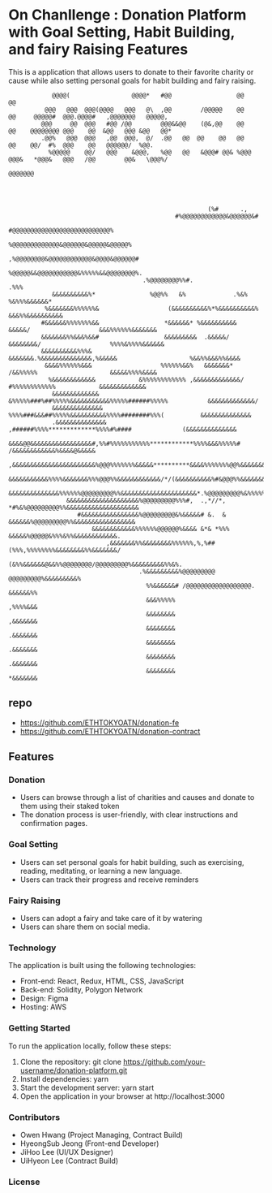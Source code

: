 # On Chanllenge : Donation Platform with Goal Setting, Habit Building, and fairy Raising Features
This is a application that allows users to donate to their favorite charity or cause while also setting personal goals for habit building and fairy raising.                                                                                                                        
                                                                                                                             
                                                                                                                                
                @@@@(                 @@@@*   #@@                  @@    @@                                                      
              @@@   @@@  @@@(@@@@   @@@   @\  ,@@        /@@@@@    @@    @@     @@@@@#  @@@.@@@@#   ,@@@@@@@   @@@@@,             
             @@@     @@  @@@   #@@ /@@        @@@&&@@    (@&,@@    @@    @@    @@@@@@@@ @@@    @@  &@@   @@@ &@@   @@*            
             .@@%   @@@  @@@   ,@@  @@@,  @/  .@@   @@  @@    @@   @@    @@    @@/  #%  @@@    @@   @@@@@@/  %@@.               
               %@@@@@    @@/   @@@    &@@@,   %@@   @@   &@@@# @@& %@@@  @@@&   *@@@&   @@@   /@@        @@&   \@@@%/              
                                                                                                    @@@@@@@                      
                                                                                                                                
                                                                                                                                
                                                                                                                                
                                                                                                                                
                                                           (%#      .,                                                          
                                                  #%@@@@@@@@@@@@&@@@@@@&#                                                       
                                                #@@@@@@@@@@@@@@@@@@@@@@@@@@@%                                                   
                                            %@@@@@@@@@@@@@&@@@@@@&@@@@@&@@@@@%                                                  
                                          ,%@@@@@@@@&@@@@@@@@@@@@&@@@@&@@@@@@#                                                  
                                         %@@@@@&&@@@@@@@@@@@&%%%%%&&@@@@@@@@%.                                                  
                                         .%@@@@@@@@%%#.                   .%%%                                                  
                &&&&&&&&&&%*               %@@%%   &%             .%&%                          %&%%%&&&&&&*                    
              %&&&&&&&%%%%%%&                   (&&&&&&&&&&%*%&&&&&&&&&&%                     &&&%%&&&&&&&&&&                   
             #&&&&&&%%%%%%%&&                  *&&&&&&* %&&&&&&&&&&  &&&&&/                   &&&%%%%%%&&&&&&&                  
             &&&&&&&%%&&&%&&#                  &&&&&&&&&  .&&&&&/  &&&&&&&&/                   %%%%&%%%%&&&&&&                  
             &&&&&&&&&&%%%&                   &&&&&&&.%&&&&&&&&&&&&&&,%&&&&&                    %&&%%&&&%%&&&&                  
              &&&&%%%%%%&&&                   %%%%%%&&%   &&&&&&&*  /&&%%%%%                    &&&&&%%%%&&&&                   
               %&&&&&&&&&&&&            &%%%%%%%%%%%% ,&&&&&&&&&&&&&/ #%%%%%%%%%%%%            &&&&&&&&&&&&&                    
                &&&&&&&&&&&&&          &%%%%%###%##%%%%%&&&&&&&&&&&%%%%%######%%%%%           &&&&&&&&&&&&&/                    
                &&&&&&&&&&&&&&          %%%%###&&&##%%%%%&&&&&&&&&&%%%%########%%%(          &&&&&&&&&&&&&&                     
                .&&&&&&&&&&&&&&             ,######%%%%*************%%%%#%####              (&&&&&&&&&&&&&&                     
                 &&&&@@&&&&&&&&&&&&&&&&&#,%%#%%%%%%%%%%%************%%%%&&&%%%%%# /&&&&&&&&&&&&%&&&&@&&&&&                      
                 ,&&&&&&&&&&&&&&&&&&&&&&&%@@@%%%%%%%&&&&&**********&&&&%%%%%%%@@%&&&&&&&&&&&&&&&&%%&&&&&&&                      
                  &&&&&&&&&&&%%%%&&&&&&&%%%@@@%%&&&&&&&&&&&&/*/(&&&&&&&&&&%#&@@@%%&&&&&&&&&%%%&&&&&&&&&&&                       
                   &&&&&&&&&&&&&&%%%%%%@@@@@@@@@%%&&&&&&&&&&&&&&&&&&&&&*.%@@@@@@@@@%&%%%%%%&&&&&&&&&&&&&#                       
                    &&&&&&&&&&&&&&&&&&&&%@@@@@@@@@%%%#,  .,*//*,   *#%&%@@@@@@@@@%%&&&&&&&&&&&&&&&&&&&&                         
                       #&&&&&&&&&&&&&&&&%@@@@@@@@@&%&&&&&# &.  & &&&&&&%@@@@@@@@@%%&&&&&&&&&&&&&&&&&                            
                           &&&&&&&&&&&&%%%%%%@@@@@@%&&&& &*& *%%% &&&&&%@@@@@&%%%&%%&&&&&&&&&&&&.                               
                               ,&&&&&&&%%&&&&&&&&%%%%%%,%,%##(%%%,%%%%%%%%&&&&&&&&%%&&&&&&&/                                    
                                      (&%%&&&&&&@&&%%@@@@@@@@/@@@@@@@@@%&&&&&&&&&%%&%.                                          
                                        .%&&&&&&&&&%@@@@@@@@@ @@@@@@@@@%&&&&&&&&&%                                              
                                          %%&&&&&&# /@@@@@@@@@@@@@@@@@@. &&&&&&%%                                               
                                          &&&%%%%%                       ,%%%%&&&                                               
                                          &&&&&&&&                       ,&&&&&&&                                               
                                          &&&&&&&&                       .&&&&&&&                                               
                                          &&&&&&&&                       .&&&&&&&                                               
                                          &&&&&&&&                       .&&&&&&&                                               
                                          &&&&&&&&                       *&&&&&&&                                               

## repo
- https://github.com/ETHTOKYOATN/donation-fe
- https://github.com/ETHTOKYOATN/donation-contract

## Features
### Donation
- Users can browse through a list of charities and causes and donate to them using their staked token
- The donation process is user-friendly, with clear instructions and confirmation pages.
### Goal Setting
- Users can set personal goals for habit building, such as exercising, reading, meditating, or learning a new language.
- Users can track their progress and receive reminders
### Fairy Raising
- Users can adopt a fairy and take care of it by watering
- Users can share them on social media.
### Technology
The application is built using the following technologies:

- Front-end: React, Redux, HTML, CSS, JavaScript
- Back-end: Solidity, Polygon Network
- Design: Figma
- Hosting: AWS
### Getting Started
To run the application locally, follow these steps:

1. Clone the repository: git clone https://github.com/your-username/donation-platform.git
2. Install dependencies: yarn
3. Start the development server: yarn start
4. Open the application in your browser at http://localhost:3000
### Contributors
- Owen Hwang (Project Managing, Contract Build)
- HyeongSub Jeong (Front-end Developer)
- JiHoo Lee (UI/UX Designer)
- UiHyeon Lee (Contract Build)
### License
